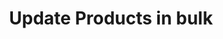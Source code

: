 ---
title: Update Products in bulk
type: endpoint
category: 639ba2628407100061f5faac
slug: update-products-in-bulk
parentDoc: 639ba2658407100061f5fab9
hidden: false
order: 6
---